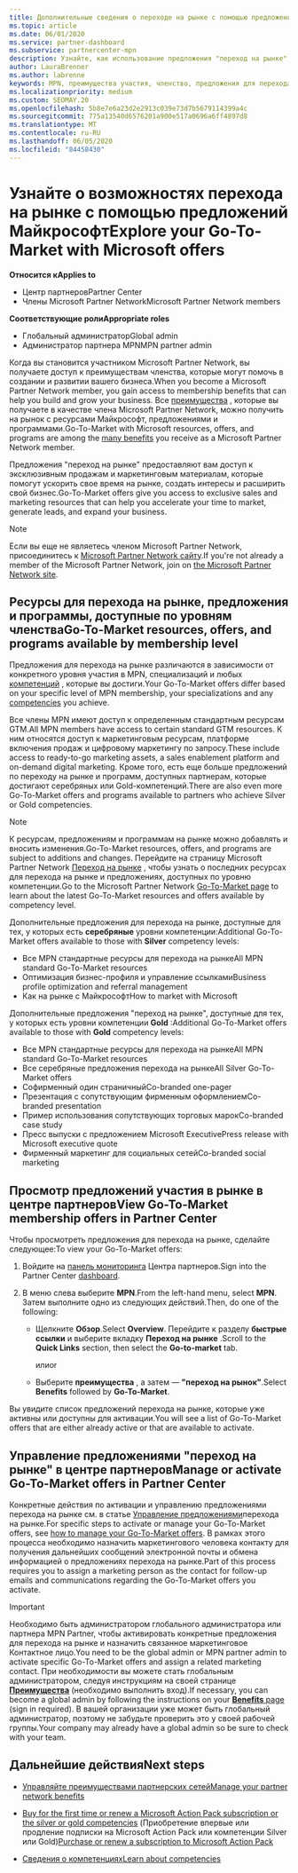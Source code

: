 ```yaml
---
title: Дополнительные сведения о переходе на рынке с помощью предложений Майкрософт
ms.topic: article
ms.date: 06/01/2020
ms.service: partner-dashboard
ms.subservice: partnercenter-mpn
description: Узнайте, как использование предложения "переход на рынке" с помощью предложений Майкрософт поможет ускорить работу на рынке, создать интересы и расширить свой бизнес.
author: LauraBrenner
ms.author: labrenne
keywords: MPN, преимущества участия, членство, предложения для перехода на рынок, переход на рынок с корпорацией Майкрософт, переход на рынок, Золотое членство, Серебряное членство
ms.localizationpriority: medium
ms.custom: SEOMAY.20
ms.openlocfilehash: 5b8e7e6a23d2e2913c039e73d7b5679114399a4c
ms.sourcegitcommit: 775a13540d6576201a900e517a0696a6ff4897d8
ms.translationtype: MT
ms.contentlocale: ru-RU
ms.lasthandoff: 06/05/2020
ms.locfileid: "84458430"
---
```

# <a name="explore-your-go-to-market-with-microsoft-offers"></a><span data-ttu-id="e3cfb-104">Узнайте о возможностях перехода на рынке с помощью предложений Майкрософт</span><span class="sxs-lookup"><span data-stu-id="e3cfb-104">Explore your Go-To-Market with Microsoft offers</span></span>

<span data-ttu-id="e3cfb-105">**Относится к**</span><span class="sxs-lookup"><span data-stu-id="e3cfb-105">**Applies to**</span></span>

- <span data-ttu-id="e3cfb-106">Центр партнеров</span><span class="sxs-lookup"><span data-stu-id="e3cfb-106">Partner Center</span></span>
- <span data-ttu-id="e3cfb-107">Члены Microsoft Partner Network</span><span class="sxs-lookup"><span data-stu-id="e3cfb-107">Microsoft Partner Network members</span></span>

<span data-ttu-id="e3cfb-108">**Соответствующие роли**</span><span class="sxs-lookup"><span data-stu-id="e3cfb-108">**Appropriate roles**</span></span>

- <span data-ttu-id="e3cfb-109">Глобальный администратор</span><span class="sxs-lookup"><span data-stu-id="e3cfb-109">Global admin</span></span>
- <span data-ttu-id="e3cfb-110">Администратор партнера MPN</span><span class="sxs-lookup"><span data-stu-id="e3cfb-110">MPN partner admin</span></span>

<span data-ttu-id="e3cfb-111">Когда вы становится участником Microsoft Partner Network, вы получаете доступ к преимуществам членства, которые могут помочь в создании и развитии вашего бизнеса.</span><span class="sxs-lookup"><span data-stu-id="e3cfb-111">When you become a Microsoft Partner Network member, you gain access to membership benefits that can help you build and grow your business.</span></span> <span data-ttu-id="e3cfb-112">Все [преимущества](https://partner.microsoft.com/manage-your-partner-network-benefits) , которые вы получаете в качестве члена Microsoft Partner Network, можно получить на рынок с ресурсами Майкрософт, предложениями и программами.</span><span class="sxs-lookup"><span data-stu-id="e3cfb-112">Go-To-Market with Microsoft resources, offers, and programs are among the [many benefits](https://partner.microsoft.com/manage-your-partner-network-benefits) you receive as a Microsoft Partner Network member.</span></span>

<span data-ttu-id="e3cfb-113">Предложения "переход на рынке" предоставляют вам доступ к эксклюзивным продажам и маркетинговым материалам, которые помогут ускорить свое время на рынке, создать интересы и расширить свой бизнес.</span><span class="sxs-lookup"><span data-stu-id="e3cfb-113">Go-To-Market offers give you access to exclusive sales and marketing resources that can help you accelerate your time to market, generate leads, and expand your business.</span></span>

>[!NOTE]
><span data-ttu-id="e3cfb-114">Если вы еще не являетесь членом Microsoft Partner Network, присоединитесь к [Microsoft Partner Network сайту](https://partner.microsoft.com/membership).</span><span class="sxs-lookup"><span data-stu-id="e3cfb-114">If you're not already a member of the Microsoft Partner Network, join on [the Microsoft Partner Network site](https://partner.microsoft.com/membership).</span></span>

## <a name="go-to-market-resources-offers-and-programs-available-by-membership-level"></a><span data-ttu-id="e3cfb-115">Ресурсы для перехода на рынке, предложения и программы, доступные по уровням членства</span><span class="sxs-lookup"><span data-stu-id="e3cfb-115">Go-To-Market resources, offers, and programs available by membership level</span></span>

<span data-ttu-id="e3cfb-116">Предложения для перехода на рынке различаются в зависимости от конкретного уровня участия в MPN, специализаций и любых [компетенций](learn-about-competencies.md) , которые вы достиги.</span><span class="sxs-lookup"><span data-stu-id="e3cfb-116">Your Go-To-Market offers differ based on your specific level of MPN membership, your specializations and any [competencies](learn-about-competencies.md) you achieve.</span></span>

<span data-ttu-id="e3cfb-117">Все члены MPN имеют доступ к определенным стандартным ресурсам GTM.</span><span class="sxs-lookup"><span data-stu-id="e3cfb-117">All MPN members have access to certain standard GTM resources.</span></span> <span data-ttu-id="e3cfb-118">К ним относятся доступ к маркетинговым ресурсам, платформе включения продаж и цифровому маркетингу по запросу.</span><span class="sxs-lookup"><span data-stu-id="e3cfb-118">These include access to ready-to-go marketing assets, a sales enablement platform and on-demand digital marketing.</span></span> <span data-ttu-id="e3cfb-119">Кроме того, есть еще больше предложений по переходу на рынке и программ, доступных партнерам, которые достигают серебряных или Gold-компетенций.</span><span class="sxs-lookup"><span data-stu-id="e3cfb-119">There are also even more Go-To-Market offers and programs available to partners who achieve Silver or Gold competencies.</span></span>

>[!NOTE]
><span data-ttu-id="e3cfb-120">К ресурсам, предложениям и программам на рынке можно добавлять и вносить изменения.</span><span class="sxs-lookup"><span data-stu-id="e3cfb-120">Go-To-Market resources, offers, and programs are subject to additions and changes.</span></span> <span data-ttu-id="e3cfb-121">Перейдите на страницу Microsoft Partner Network [Переход на рынке](https://partner.microsoft.com/membership/go-to-market) , чтобы узнать о последних ресурсах для перехода на рынке и предложениях, доступных по уровню компетенции.</span><span class="sxs-lookup"><span data-stu-id="e3cfb-121">Go to the Microsoft Partner Network [Go-To-Market page](https://partner.microsoft.com/membership/go-to-market) to learn about the latest Go-To-Market resources and offers available by competency level.</span></span>

<span data-ttu-id="e3cfb-122">Дополнительные предложения для перехода на рынке, доступные для тех, у которых есть **серебряные** уровни компетенции:</span><span class="sxs-lookup"><span data-stu-id="e3cfb-122">Additional Go-To-Market offers available to those with **Silver** competency levels:</span></span>

- <span data-ttu-id="e3cfb-123">Все MPN стандартные ресурсы для перехода на рынке</span><span class="sxs-lookup"><span data-stu-id="e3cfb-123">All MPN standard Go-To-Market resources</span></span>
- <span data-ttu-id="e3cfb-124">Оптимизация бизнес-профиля и управление ссылками</span><span class="sxs-lookup"><span data-stu-id="e3cfb-124">Business profile optimization and referral management</span></span>
- <span data-ttu-id="e3cfb-125">Как на рынке с Майкрософт</span><span class="sxs-lookup"><span data-stu-id="e3cfb-125">How to market with Microsoft</span></span>

<span data-ttu-id="e3cfb-126">Дополнительные предложения "переход на рынке", доступные для тех, у которых есть уровни компетенции **Gold** :</span><span class="sxs-lookup"><span data-stu-id="e3cfb-126">Additional Go-To-Market offers available to those with **Gold** competency levels:</span></span>

- <span data-ttu-id="e3cfb-127">Все MPN стандартные ресурсы для перехода на рынке</span><span class="sxs-lookup"><span data-stu-id="e3cfb-127">All MPN standard Go-To-Market resources</span></span>
- <span data-ttu-id="e3cfb-128">Все серебряные предложения перехода на рынке</span><span class="sxs-lookup"><span data-stu-id="e3cfb-128">All Silver Go-To-Market offers</span></span>
- <span data-ttu-id="e3cfb-129">Софирменный один страничный</span><span class="sxs-lookup"><span data-stu-id="e3cfb-129">Co-branded one-pager</span></span>
- <span data-ttu-id="e3cfb-130">Презентация с сопутствующим фирменным оформлением</span><span class="sxs-lookup"><span data-stu-id="e3cfb-130">Co-branded presentation</span></span>
- <span data-ttu-id="e3cfb-131">Пример использования сопутствующих торговых марок</span><span class="sxs-lookup"><span data-stu-id="e3cfb-131">Co-branded case study</span></span>
- <span data-ttu-id="e3cfb-132">Пресс выпуски с предложением Microsoft Executive</span><span class="sxs-lookup"><span data-stu-id="e3cfb-132">Press release with Microsoft executive quote</span></span>
- <span data-ttu-id="e3cfb-133">Фирменный маркетинг для социальных сетей</span><span class="sxs-lookup"><span data-stu-id="e3cfb-133">Co-branded social marketing</span></span>

## <a name="view-go-to-market-membership-offers-in-partner-center"></a><span data-ttu-id="e3cfb-134">Просмотр предложений участия в рынке в центре партнеров</span><span class="sxs-lookup"><span data-stu-id="e3cfb-134">View Go-To-Market membership offers in Partner Center</span></span>

<span data-ttu-id="e3cfb-135">Чтобы просмотреть предложения для перехода на рынке, сделайте следующее:</span><span class="sxs-lookup"><span data-stu-id="e3cfb-135">To view your Go-To-Market offers:</span></span>

1. <span data-ttu-id="e3cfb-136">Войдите на [панель мониторинга](https://partner.microsoft.com/dashboard) Центра партнеров.</span><span class="sxs-lookup"><span data-stu-id="e3cfb-136">Sign into the Partner Center [dashboard](https://partner.microsoft.com/dashboard).</span></span>

2. <span data-ttu-id="e3cfb-137">В меню слева выберите **MPN**.</span><span class="sxs-lookup"><span data-stu-id="e3cfb-137">From the left-hand menu, select **MPN**.</span></span> <span data-ttu-id="e3cfb-138">Затем выполните одно из следующих действий.</span><span class="sxs-lookup"><span data-stu-id="e3cfb-138">Then, do one of the following:</span></span>

    - <span data-ttu-id="e3cfb-139">Щелкните **Обзор**.</span><span class="sxs-lookup"><span data-stu-id="e3cfb-139">Select **Overview**.</span></span> <span data-ttu-id="e3cfb-140">Перейдите к разделу **быстрые ссылки** и выберите вкладку **Переход на рынке** .</span><span class="sxs-lookup"><span data-stu-id="e3cfb-140">Scroll to the **Quick Links** section, then select the **Go-to-market** tab.</span></span>

      <span data-ttu-id="e3cfb-141">или</span><span class="sxs-lookup"><span data-stu-id="e3cfb-141">or</span></span>

    - <span data-ttu-id="e3cfb-142">Выберите **преимущества** , а затем — **"переход на рынок"**.</span><span class="sxs-lookup"><span data-stu-id="e3cfb-142">Select **Benefits** followed by **Go-To-Market**.</span></span>

<span data-ttu-id="e3cfb-143">Вы увидите список предложений перехода на рынке, которые уже активны или доступны для активации.</span><span class="sxs-lookup"><span data-stu-id="e3cfb-143">You will see a list of Go-To-Market offers that are either already active or that are available to activate.</span></span>

## <a name="manage-or-activate-go-to-market-offers-in-partner-center"></a><span data-ttu-id="e3cfb-144">Управление предложениями "переход на рынке" в центре партнеров</span><span class="sxs-lookup"><span data-stu-id="e3cfb-144">Manage or activate Go-To-Market offers in Partner Center</span></span>

<span data-ttu-id="e3cfb-145">Конкретные действия по активации и управлению предложениями перехода на рынке см. в статье [Управление предложениями](manage-your-partner-network-benefits.md#manage-go-to-market-offers)перехода на рынке.</span><span class="sxs-lookup"><span data-stu-id="e3cfb-145">For specific steps to activate or manage your Go-To-Market offers, see [how to manage your Go-To-Market offers](manage-your-partner-network-benefits.md#manage-go-to-market-offers).</span></span> <span data-ttu-id="e3cfb-146">В рамках этого процесса необходимо назначить маркетингового человека контакту для получения дальнейших сообщений электронной почты и обмена информацией о предложениях перехода на рынке.</span><span class="sxs-lookup"><span data-stu-id="e3cfb-146">Part of this process requires you to assign a marketing person as the contact for follow-up emails and communications regarding the Go-To-Market offers you activate.</span></span>

>[!IMPORTANT]
><span data-ttu-id="e3cfb-147">Необходимо быть администратором глобального администратора или партнера MPN Partner, чтобы активировать конкретные предложения для перехода на рынке и назначить связанное маркетинговое Контактное лицо.</span><span class="sxs-lookup"><span data-stu-id="e3cfb-147">You need to be the global admin or MPN partner admin to activate specific Go-To-Market offers and assign a related marketing contact.</span></span> <span data-ttu-id="e3cfb-148">При необходимости вы можете стать глобальным администратором, следуя инструкциям на своей странице [**Преимущества**](https://partnercenter.microsoft.com/pcv/partnership/benefits) (необходимо выполнить вход).</span><span class="sxs-lookup"><span data-stu-id="e3cfb-148">If necessary, you can become a global admin by following the instructions on your [**Benefits** page](https://partnercenter.microsoft.com/pcv/partnership/benefits) (sign in required).</span></span> <span data-ttu-id="e3cfb-149">В вашей организации уже может быть глобальный администратор, поэтому не забудьте проверить это у своей рабочей группы.</span><span class="sxs-lookup"><span data-stu-id="e3cfb-149">Your company may already have a global admin so be sure to check with your team.</span></span>

## <a name="next-steps"></a><span data-ttu-id="e3cfb-150">Дальнейшие действия</span><span class="sxs-lookup"><span data-stu-id="e3cfb-150">Next steps</span></span>

- [<span data-ttu-id="e3cfb-151">Управляйте преимуществами партнерских сетей</span><span class="sxs-lookup"><span data-stu-id="e3cfb-151">Manage your partner network benefits</span></span>](manage-your-partner-network-benefits.md)

- <span data-ttu-id="e3cfb-152">[Buy for the first time or renew a Microsoft Action Pack subscription or the silver or gold competencies](mpn-get-action-pack.md) (Приобретение впервые или продление подписки на Microsoft Action Pack или компетенции Silver или Gold)</span><span class="sxs-lookup"><span data-stu-id="e3cfb-152">[Purchase or renew a subscription to Microsoft Action Pack](mpn-get-action-pack.md)</span></span>

- [<span data-ttu-id="e3cfb-153">Сведения о компетенциях</span><span class="sxs-lookup"><span data-stu-id="e3cfb-153">Learn about competencies</span></span>](learn-about-competencies.md)
